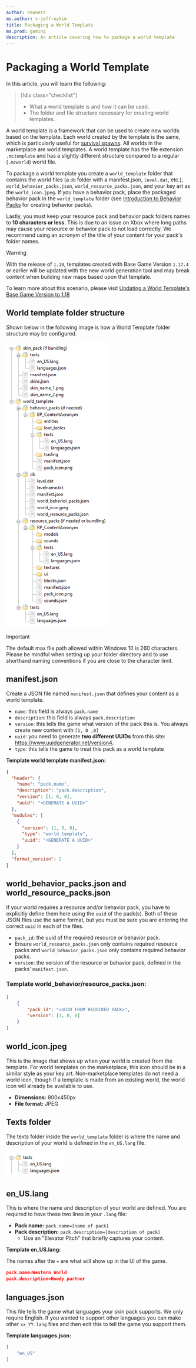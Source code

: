 ```yaml
---
author: neonerz
ms.author: v-jeffreykim
title: Packaging a World Template
ms.prod: gaming
description: An article covering how to package a world template
---
```


# Packaging a World Template

In this article, you will learn the following:

> [!div class="checklist"]
>
> - What a world template is and how it can be used.
> - The folder and file structure necessary for creating world templates.

A world template is a framework that can be used to create new worlds based on the template. Each world created by the template is the same, which is particularly useful for [survival spawns](SurvivalSpawnCreation.md). All worlds in the marketplace are world templates. A world template has the file extension `.mctemplate` and has a slightly different structure compared to a regular (`.mcworld`) world file.

To package a world template you create a `world_template` folder that contains the world files (a `db` folder with a manifest.json, `level.dat`, etc.), `world_behavior_packs.json`, `world_resource_packs.json`, and your key art as the `world_icon.jpeg`. If you have a behavior pack, place the packaged behavior pack in the `world_template` folder (see [Introduction to Behavior Packs](BehaviorPack.md) for creating behavior packs).

Lastly, you must keep your resource pack and behavior pack folders names to **10 characters or less**. This is due to an issue on Xbox where long paths may cause your resource or behavior pack to not load correctly. We recommend using an acronym of the title of your content for your pack's folder names.

> [!WARNING]
> With the release of `1.18`, templates created with Base Game Version `1.17.4` or earlier will be updated with the new world generation tool and may break content when building new maps based upon that template.
>
> To learn more about this scenario, please visit [Updating a World Template's Base Game Version to 1.18](BaseGameVersioning.md#updating-a-world-templates-base-game-version-to-118)

## World template folder structure

Shown below in the following image is how a World Template folder structure may be configured.

![Folder structure of the whole world template](Media/PackagingAWorldTemplate/folderstructure.png)

> [!IMPORTANT]
> The default max file path allowed within Windows 10 is 260 characters. Please be mindful when setting up your folder directory and to use shorthand naming conventions if you are close to the character limit.

## manifest.json

Create a JSON file named `manifest.json` that defines your content as a world template.

- `name`: this field is always `pack.name`
- `description`: this field is always `pack.description`
- `version`: this tells the game what version of the pack this is. You always create new content with `[1, 0 ,0]`
- `uuid`: you need to generate **two different UUIDs** from this site: https://www.uuidgenerator.net/version4.
- `type`: this tells the game to treat this pack as a world template

**Template world template manifest.json:**

```json
{
  "header": {
    "name": "pack.name",
    "description": "pack.description",
    "version": [1, 0, 0],
    "uuid": "<GENERATE A UUID>"
  },
  "modules": [
    {
      "version": [1, 0, 0],
      "type": "world_template",
      "uuid": "<GENERATE A UUID>"
    }
  ],
  "format_version": 2
}
```

## world_behavior_packs.json and world_resource_packs.json

If your world requires a resource and/or behavior pack, you have to explicitly define them here using the `uuid` of the pack(s). Both of these JSON files use the same format, but you must be sure you are entering the correct `uuid` in each of the files.

- `pack_id`: the uuid of the required resource or behavior pack.
- Ensure `world_resource_packs.json` only contains required resource packs and `world_behavior_packs.json` only contains required behavior packs.
- `version`: the version of the resource or behavior pack, defined in the packs' `manifest.json`.

### Template world_behavior/resource_packs.json:

```json
[
    {
        "pack_id": "<UUID FROM REQUIRED PACK>",
        "version": [1, 0, 0]
    }
]
```

## world_icon.jpeg

This is the image that shows up when your world is created from the template. For world templates on the marketplace, this icon should be in a similar style as your key art. Non-marketplace templates do not need a world icon, though if a template is made from an existing world, the world icon will already be available to use.

- **Dimensions:** 800x450px
- **File format:** JPEG

## Texts folder

The texts folder inside the `world_template` folder is where the name and description of your world is defined in the `en_US.lang` file.

![Folder structure for texts](Media/PackagingAWorldTemplate/textsstructure.png)

## en_US.lang

This is where the name and description of your world are defined. You are required to have these two lines in your `.lang` file:

- **Pack name:** `pack.name=[name of pack]`
- **Pack description:** `pack.description=[description of pack]`
    - Use an "Elevator Pitch" that briefly captures your content.

**Template en_US.lang:**

The names after the `=` are what will show up in the UI of the game.

```json
pack.name=Western World
pack.description=Howdy partner
```

## languages.json

This file tells the game what languages your skin pack supports. We only require English. If you wanted to support other languages you can make other `xx_YY.lang` files and then edit this to tell the game you support them.

**Template languages.json:**

```json
[
    "en_US"
]
```
